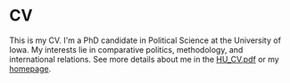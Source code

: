 # CV

This is my CV.
I'm a PhD candidate in Political Science at the University of Iowa. 
My interests lie in comparative politics, methodology, and international relations. 
See more details about me in the [HU_CV.pdf](https://www.dropbox.com/s/ca52u6anx2r6be1/HU_CV.pdf?dl=0) or my [homepage](http://sammo3182.wixsite.com/huyue#!home/mainPage). 